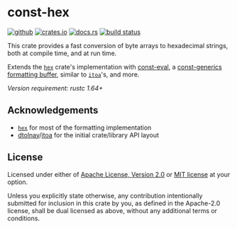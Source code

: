 # const-hex

[![github](https://img.shields.io/badge/github-danipopes/const--hex-8da0cb?style=for-the-badge&labelColor=555555&logo=github)](https://github.com/danipopes/const-hex)
[![crates.io](https://img.shields.io/crates/v/const-hex.svg?style=for-the-badge&color=fc8d62&logo=rust)](https://crates.io/crates/const-hex)
[![docs.rs](https://img.shields.io/badge/docs.rs-const--hex-66c2a5?style=for-the-badge&labelColor=555555&logo=docs.rs)](https://docs.rs/const-hex)
[![build status](https://img.shields.io/github/actions/workflow/status/danipopes/const-hex/ci.yml?branch=master&style=for-the-badge)](https://github.com/danipopes/const-hex/actions?query=branch%3Amaster)

This crate provides a fast conversion of byte arrays to hexadecimal strings,
both at compile time, and at run time.

Extends the [`hex`] crate's implementation with [const-eval], a
[const-generics formatting buffer][buffer], similar to [`itoa`]'s, and more.

_Version requirement: rustc 1.64+_

[const-eval]: https://docs.rs/const-hex/latest/const-hex/fn.const_encode.html
[buffer]: https://docs.rs/const-hex/latest/const-hex/struct.Buffer.html
[`itoa`]: https://docs.rs/itoa/latest/itoa/struct.Buffer.html

## Acknowledgements

-   [`hex`] for most of the formatting implementation
-   [dtolnay]/[itoa] for the initial crate/library API layout

[`hex`]: https://crates.io/crates/hex
[dtolnay]: https://github.com/dtolnay
[itoa]: https://github.com/dtolnay/itoa

## License

Licensed under either of [Apache License, Version 2.0](./LICENSE-APACHE) or
[MIT license](./LICENSE-MIT) at your option.

Unless you explicitly state otherwise, any contribution intentionally submitted
for inclusion in this crate by you, as defined in the Apache-2.0 license, shall
be dual licensed as above, without any additional terms or conditions.

